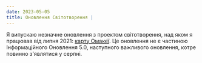 ```yaml
---
date: 2023-05-05
title: Оновлення Світотворення |
---
```


Я випускаю незначне оновлення з проектом світотворення, над яком я працював від липня 2021: [карту Омакеї](other/livuluria). Це оновлення не є частиною Інформаційного Оновлення 5.0, наступного важливого оновлення, котре повинно з'являтися у серпні.

<br />

<MdImage img="Omakea.png" height="400"></MdImage>
